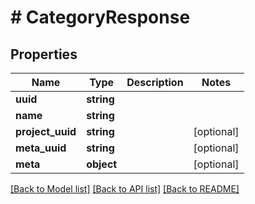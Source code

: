 # # CategoryResponse

## Properties

Name | Type | Description | Notes
------------ | ------------- | ------------- | -------------
**uuid** | **string** |  |
**name** | **string** |  |
**project_uuid** | **string** |  | [optional]
**meta_uuid** | **string** |  | [optional]
**meta** | **object** |  | [optional]

[[Back to Model list]](../../README.md#models) [[Back to API list]](../../README.md#endpoints) [[Back to README]](../../README.md)
